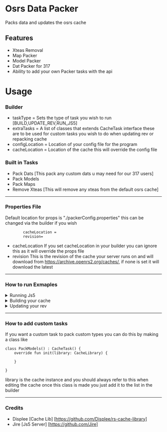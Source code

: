 # Osrs Data Packer

Packs data and updates the osrs cache

## Features

- Xteas Removal
- Map Packer
- Model Packer
- Dat Packer for 317
- Ability to add your own Packer tasks with the api

# Usage

### Builder
- taskType = Sets the type of task you wish to run [BUILD,UPDATE_REV,RUN_JS5]
- extraTasks = A list of classes that extends CacheTask interface these are to be used for custom
tasks you wish to do when updating rev or repacking cache 
- configLocation = Location of your config file for the program
- cacheLocation = Location of the cache this will override the config file

### Built in Tasks

- Pack Dats [This pack any custom dats u may need for our 317 users]
- Pack Models
- Pack Maps
- Remove Xteas [This will remove any xteas from the default osrs cache]

---

### Properties File

Default location for props is "./packerConfig.properties" this can be changed
via the builder if you wish

```properties
        cacheLocation =
        revision=
```
- cacheLocation If you set cacheLocation in your builder you can ignore this as it will override the props file
- revision This is the revision of the cache your server runs on and will download from https://archive.openrs2.org/caches/, if none is set it will download the latest

---

### How to run Exmaples

<details>
  <summary>Running Js5</summary>

```java
        Application application = new Builder().
        taskType(TaskType.RUN_JS5).
        cacheLocation(new File(""))
        .build();

        application.initialize();
```
</details>

<details>
  <summary>Building your cache</summary>

```java
public class Test {
    public static void main(String[] args) {
        List<CacheTask> tasks = List.of(
                new PackMaps(new File("C:\\Users\\Administrator\\Desktop\\RSPS\\Group\\Group-JS5\\data\\custom\\maps")),
                new PackModels(new File("C:\\Users\\Administrator\\Desktop\\RSPS\\Group\\Group-JS5\\data\\custom\\models")),
                new PackDats(new File("C:\\Users\\Administrator\\Desktop\\RSPS\\Group\\Group-JS5\\data\\custom\\dats"))
        );
        Application application = new Builder().
                taskType(TaskType.BUILD).
                cacheLocation(new File("C:\\Users\\Administrator\\Desktop\\RSPS\\Group\\Group-JS5\\data\\cache\\")).
                extraTasks(tasks)
        .build();
        application.initialize();
    }
}
```

</details>

<details>
  <summary>Updating your rev</summary>

```java

public class Test3 {

    public static void main(String[] args) {
        List<CacheTask> tasks = List.of(
                new RemoveXteas(),
                new PackMaps(new File("C:\\Users\\Administrator\\Desktop\\RSPS\\Group\\Group-JS5\\data\\custom\\maps")),
                new PackModels(new File("C:\\Users\\Administrator\\Desktop\\RSPS\\Group\\Group-JS5\\data\\custom\\models")),
                new PackDats(new File("C:\\Users\\Administrator\\Desktop\\RSPS\\Group\\Group-JS5\\data\\custom\\dats"))
        );
        Application application = new Builder().
                taskType(TaskType.UPDATE_REV).
                cacheLocation(new File("C:\\Users\\Administrator\\Desktop\\RSPS\\Group\\Group-JS5\\data\\cache\\")).
                extraTasks(tasks)
                .build();
        application.initialize();

    }
}

```
</details>

---

### How to add custom tasks

If you want a custom task to pack custom types you can do this by making a class like 

```
class PackModels() : CacheTask() {
    override fun init(library: CacheLibrary) {
        
    }

}
```
library is the cache instance and you should always refer to this when editing the cache
once this class is made you just add it to the list in the builder

---

### Credits
- Displee [Cache Lib] [https://github.com/Displee/rs-cache-library]
- Jire [Js5 Server] [https://github.com/Jire]